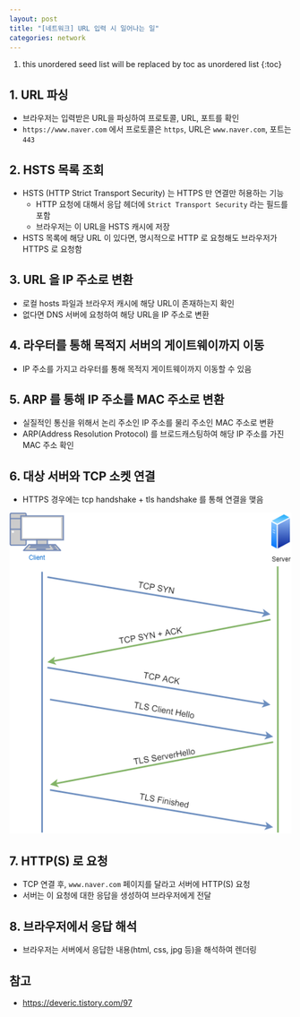 ```yaml
---
layout: post
title: "[네트워크] URL 입력 시 일어나는 일"
categories: network
---
```


1. this unordered seed list will be replaced by toc as unordered list
{:toc}

## 1. URL 파싱

- 브라우저는 입력받은 URL을 파싱하여 프로토콜, URL, 포트를 확인
- `https://www.naver.com` 에서 프로토콜은 `https`, URL은 `www.naver.com`, 포트는 `443`

## 2. HSTS 목록 조회

- HSTS (HTTP Strict Transport Security) 는 HTTPS 만 연결만 허용하는 기능
  - HTTP 요청에 대해서 응답 헤더에 `Strict Transport Security` 라는 필드를 포함
  - 브라우저는 이 URL을 HSTS 캐시에 저장
- HSTS 목록에 해당 URL 이 있다면, 명시적으로 HTTP 로 요청해도 브라우저가 HTTPS 로 요청함

## 3. URL 을 IP 주소로 변환

- 로컬 hosts 파일과 브라우저 캐시에 해당 URL이 존재하는지 확인
- 없다면 DNS 서버에 요청하여 해당 URL을 IP 주소로 변환

## 4. 라우터를 통해 목적지 서버의 게이트웨이까지 이동

- IP 주소를 가지고 라우터를 통해 목적지 게이트웨이까지 이동할 수 있음

## 5. ARP 를 통해 IP 주소를 MAC 주소로 변환

- 실질적인 통신을 위해서 논리 주소인 IP 주소를 물리 주소인 MAC 주소로 변환
- ARP(Address Resolution Protocol) 를 브로드캐스팅하여 해당 IP 주소를 가진 MAC 주소 확인

## 6. 대상 서버와 TCP 소켓 연결

- HTTPS 경우에는 tcp handshake + tls handshake 를 통해 연결을 맺음

![TCP TLS Handshake](/assets/img/tcp-tls-handshake.png)

## 7. HTTP(S) 로 요청

- TCP 연결 후, `www.naver.com` 페이지를 달라고 서버에 HTTP(S) 요청
- 서버는 이 요청에 대한 응답을 생성하여 브라우저에게 전달

## 8. 브라우저에서 응답 해석

- 브라우저는 서버에서 응답한 내용(html, css, jpg 등)을 해석하여 렌더링

## 참고

- <https://deveric.tistory.com/97>